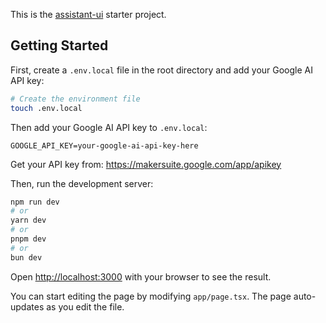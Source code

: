 This is the [assistant-ui](https://github.com/Yonom/assistant-ui) starter project.

## Getting Started

First, create a `.env.local` file in the root directory and add your Google AI API key:

```bash
# Create the environment file
touch .env.local
```

Then add your Google AI API key to `.env.local`:

```
GOOGLE_API_KEY=your-google-ai-api-key-here
```

Get your API key from: https://makersuite.google.com/app/apikey

Then, run the development server:

```bash
npm run dev
# or
yarn dev
# or
pnpm dev
# or
bun dev
```

Open [http://localhost:3000](http://localhost:3000) with your browser to see the result.

You can start editing the page by modifying `app/page.tsx`. The page auto-updates as you edit the file.
